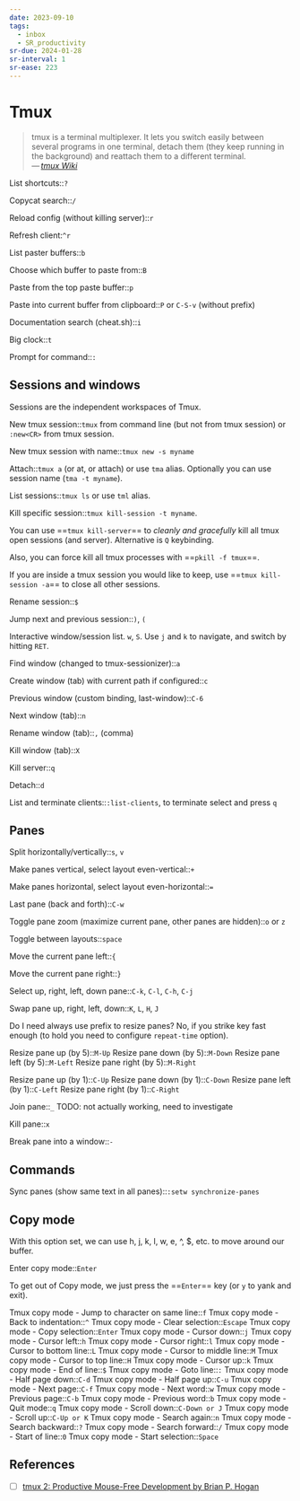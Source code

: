```yaml
---
date: 2023-09-10
tags:
  - inbox
  - SR_productivity
sr-due: 2024-01-28
sr-interval: 1
sr-ease: 223
---
```


# Tmux

> tmux is a terminal multiplexer. It lets you switch easily between several
> programs in one terminal, detach them (they keep running in the
> background) and reattach them to a different terminal.\
> — <cite>[tmux Wiki](https://github.com/tmux/tmux/wiki)</cite>

List shortcuts::`?`

Copycat search::`/`

Reload config (without killing server)::`r`

Refresh client:`^r`

List paster buffers::`b`

Choose which buffer to paste from::`B`

Paste from the top paste buffer::`p`

Paste into current buffer from clipboard::`P` or `C-S-v` (without prefix)

Documentation search (cheat.sh)::`i`

Big clock::`t`

Prompt for command::`:`

## Sessions and windows

Sessions are the independent workspaces of Tmux.

New tmux session::`tmux` from command line (but not from tmux session) or `:new<CR>` from tmux session.

New tmux session with name::`tmux new -s myname`

Attach::`tmux a` (or at, or attach) or use `tma` alias. Optionally you can use session name (`tma -t myname`).

List sessions::`tmux ls` or use `tml` alias.

Kill specific session::`tmux kill-session -t myname`.

You can use ==`tmux kill-server`== to _cleanly and gracefully_ kill all
tmux open sessions (and server). Alternative is `Q` keybinding.

Also, you can force kill all tmux processes with ==`pkill -f tmux`==.

If you are inside a tmux session you would like to keep, use
==`tmux kill-session -a`== to close all other sessions.

Rename session::`$`

Jump next and previous session::`)`, `(`

Interactive window/session list.
&#10;
`w`, `S`. Use `j` and `k` to navigate, and switch by hitting `RET`.

Find window (changed to tmux-sessionizer)::`a`

Create window (tab) with current path if configured::`c`

Previous window (custom binding, last-window)::`C-6`

Next window (tab)::`n`

Rename window (tab)::`,` (comma)

Kill window (tab)::`X`

Kill server::`q`

Detach::`d`

List and terminate clients::`:list-clients`, to terminate select and press `q`

## Panes

Split horizontally/vertically::`s`, `v`

Make panes vertical, select layout even-vertical::`+`

Make panes horizontal, select layout even-horizontal::`=`

Last pane (back and forth)::`C-w`

Toggle pane zoom (maximize current pane, other panes are hidden)::`o` or `z`

Toggle between layouts::`space`

Move the current pane left::`{`

Move the current pane right::`}`

Select up, right, left, down pane::`C-k`, `C-l`, `C-h`, `C-j`

Swap pane up, right, left, down::`K`, `L`, `H`, `J`

Do I need always use prefix to resize panes?
&#10;
No, if you strike key fast enough (to hold you need to configure `repeat-time` option).

Resize pane up (by 5)::`M-Up`
Resize pane down (by 5)::`M-Down`
Resize pane left (by 5)::`M-Left`
Resize pane right (by 5)::`M-Right`

Resize pane up (by 1)::`C-Up`
Resize pane down (by 1)::`C-Down`
Resize pane left (by 1)::`C-Left`
Resize pane right (by 1)::`C-Right`

Join pane::`_` TODO: not actually working, need to investigate

Kill pane::`x`

Break pane into a window::`-`

## Commands

Sync panes (show same text in all panes)::`:setw synchronize-panes`

## Copy mode

With this option set, we can use h, j, k, l, w, e, ^, $, etc. to move
around our buffer.

Enter copy mode::`Enter`

To get out of Copy mode, we just press the ==`Enter`== key (or `y` to yank
and exit).

Tmux copy mode - Jump to character on same line::`f`
Tmux copy mode - Back to indentation::`^`
Tmux copy mode - Clear selection::`Escape`
Tmux copy mode - Copy selection::`Enter`
Tmux copy mode - Cursor down::`j`
Tmux copy mode - Cursor left::`h`
Tmux copy mode - Cursor right::`l`
Tmux copy mode - Cursor to bottom line::`L`
Tmux copy mode - Cursor to middle line::`M`
Tmux copy mode - Cursor to top line::`H`
Tmux copy mode - Cursor up::`k`
Tmux copy mode - End of line::`$`
Tmux copy mode - Goto line::`:`
Tmux copy mode - Half page down::`C-d`
Tmux copy mode - Half page up::`C-u`
Tmux copy mode - Next page::`C-f`
Tmux copy mode - Next word::`w`
Tmux copy mode - Previous page::`C-b`
Tmux copy mode - Previous word::`b`
Tmux copy mode - Quit mode::`q`
Tmux copy mode - Scroll down::`C-Down or J`
Tmux copy mode - Scroll up::`C-Up or K`
Tmux copy mode - Search again::`n`
Tmux copy mode - Search backward::`?`
Tmux copy mode - Search forward::`/`
Tmux copy mode - Start of line::`0`
Tmux copy mode - Start selection::`Space`

## References

- [ ] [tmux 2: Productive Mouse-Free Development by Brian P. Hogan](https://pragprog.com/titles/bhtmux2/tmux-2/)
